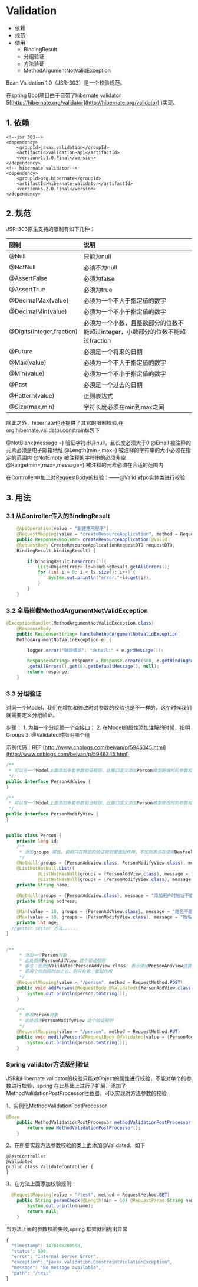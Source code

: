 # Validation

* 依赖
* 规范
* 使用
  * BindingResult 
  * 分组验证
  * 方法验证
  * MethodArgumentNotValidException

Bean Validation 1.0（JSR-303）是一个校验规范。

在spring Boot项目由于自带了hibernate validator 5\([http://hibernate.org/validator](http://hibernate.org/validator) \)实现。

## 1. 依赖

```markup
<!--jsr 303-->
<dependency>
    <groupId>javax.validation</groupId>
    <artifactId>validation-api</artifactId>
    <version>1.1.0.Final</version>
</dependency>
<!-- hibernate validator-->
<dependency>
    <groupId>org.hibernate</groupId>
    <artifactId>hibernate-validator</artifactId>
    <version>5.2.0.Final</version>
</dependency>
```

## 2. 规范

JSR-303原生支持的限制有如下几种：

| 限制 | 说明 |
| :--- | :--- |
| @Null | 只能为null |
| @NotNull | 必须不为null |
| @AssertFalse | 必须为false |
| @AssertTrue | 必须为true |
| @DecimalMax\(value\) | 必须为一个不大于指定值的数字 |
| @DecimalMin\(value\) | 必须为一个不小于指定值的数字 |
| @Digits\(integer,fraction\) | 必须为一个小数，且整数部分的位数不能超过integer，小数部分的位数不能超过fraction |
| @Future | 必须是一个将来的日期 |
| @Max\(value\) | 必须为一个不大于指定值的数字 |
| @Min\(value\) | 必须为一个不小于指定值的数字 |
| @Past | 必须是一个过去的日期 |
| @Pattern\(value\) | 正则表达式 |
| @Size\(max,min\) | 字符长度必须在min到max之间 |

除此之外，hibernate也还提供了其它的限制校验,在org.hibernate.validator.constraints包下

@NotBlank\(message =\) 验证字符串非null，且长度必须大于0 @Email 被注释的元素必须是电子邮箱地址 @Length\(min=,max=\) 被注释的字符串的大小必须在指定的范围内 @NotEmpty 被注释的字符串的必须非空 @Range\(min=,max=,message=\) 被注释的元素必须在合适的范围内

在Controller中加上对RequestBody的校验：——@Valid 对po实体类进行校验

## 3. 用法

### 3.1 从Controller传入的BindingResult

```java
    @ApiOperation(value = "創建應用程序")
    @RequestMapping(value = "createResourceApplication", method = RequestMethod.POST)
    public Response<Boolean> createResourceApplication(@Valid 
    @RequestBody CreateResourceApplicationRequestDTO requestDTO, 
    BindingResult bindingResult) {

        if(bindingResult.hasErrors()){
            List<ObjectError> ls=bindingResult.getAllErrors();
            for (int i = 0; i < ls.size(); i++) {
                System.out.println("error:"+ls.get(i));
            }
        }
    }
```

### 3.2 全局拦截MethodArgumentNotValidException

```java
@ExceptionHandler(MethodArgumentNotValidException.class)
    @ResponseBody
    public Response<String> handleMethodArgumentNotValidException(
    MethodArgumentNotValidException e) {

        logger.error("驗證錯誤", "detail:" + e.getMessage());

        Response<String> response = Response.create(500, e.getBindingResult()
        .getAllErrors().get(0).getDefaultMessage(), null);
        return response;
    }
```

### 3.3 分组验证

对同一个Model，我们在增加和修改时对参数的校验也是不一样的，这个时候我们就需要定义分组验证。

步骤： 1. 为每一个分组顶一个空接口； 2. 在Model的属性添加注解的时候，指明Groups 3. @Validated时指明哪个组

示例代码：REF:[http://www.cnblogs.com/beiyan/p/5946345.html](http://www.cnblogs.com/beiyan/p/5946345.html)

```java
/**
 * 可以在一个Model上面添加多套参数验证规则，此接口定义添加Person模型新增时的参数校验规则
 */
public interface PersonAddView {
}

/**
 * 可以在一个Model上面添加多套参数验证规则，此接口定义添加Person模型修改时的参数校验规则
 */
public interface PersonModifyView {
}


public class Person {
    private long id;
    /**
     * 添加groups 属性，说明只在特定的验证规则里面起作用，不加则表示在使用Deafault规则时起作用
     */
    @NotNull(groups = {PersonAddView.class, PersonModifyView.class}, message = "添加、修改用户时名字不能为空", payload = ValidateErrorLevel.Info.class)
    @ListNotHasNull.List({
            @ListNotHasNull(groups = {PersonAddView.class}, message = "添加上Name不能为空"),
            @ListNotHasNull(groups = {PersonModifyView.class}, message = "修改时Name不能为空")})
    private String name;

    @NotNull(groups = {PersonAddView.class}, message = "添加用户时地址不能为空")
    private String address;

    @Min(value = 18, groups = {PersonAddView.class}, message = "姓名不能低于18岁")
    @Max(value = 30, groups = {PersonModifyView.class}, message = "姓名不能超过30岁")
    private int age;
  //getter setter 方法......
}


/**
     * 添加一个Person对象
     * 此处启用PersonAddView 这个验证规则
     * 备注：此处@Validated(PersonAddView.class) 表示使用PersonAndView这套校验规则，若使用@Valid 则表示使用默认校验规则，
     * 若两个规则同时加上去，则只有第一套起作用
     */
    @RequestMapping(value = "/person", method = RequestMethod.POST)
    public void addPerson(@RequestBody @Validated({PersonAddView.class, Default.class}) Person person) {
        System.out.println(person.toString());
    }

    /**
     * 修改Person对象
     * 此处启用PersonModifyView 这个验证规则
     */
    @RequestMapping(value = "/person", method = RequestMethod.PUT)
    public void modifyPerson(@RequestBody @Validated(value = {PersonModifyView.class}) Person person) {
        System.out.println(person.toString());
    }
```

### Spring validator方法级别验证

JSR和Hibernate validator的校验只能对Object的属性进行校验，不能对单个的参数进行校验，spring 在此基础上进行了扩展，添加了MethodValidationPostProcessor拦截器，可以实现对方法参数的校验

1、实例化MethodValidationPostProcessor

```java
@Bean
    public MethodValidationPostProcessor methodValidationPostProcessor() {
        return new MethodValidationPostProcessor();
    }
```

2、在所要实现方法参数校验的类上面添加@Validated，如下

```text
@RestController
@Validated
public class ValidateController {
}
```

3、在方法上面添加校验规则:

```java
  @RequestMapping(value = "/test", method = RequestMethod.GET)
    public String paramCheck(@Length(min = 10) @RequestParam String name) {
        System.out.println(name);
        return null;
    }
```

当方法上面的参数校验失败,spring 框架就回抛出异常

```javascript
{
  "timestamp": 1476108200558,
  "status": 500,
  "error": "Internal Server Error",
  "exception": "javax.validation.ConstraintViolationException",
  "message": "No message available",
  "path": "/test"
}
```

